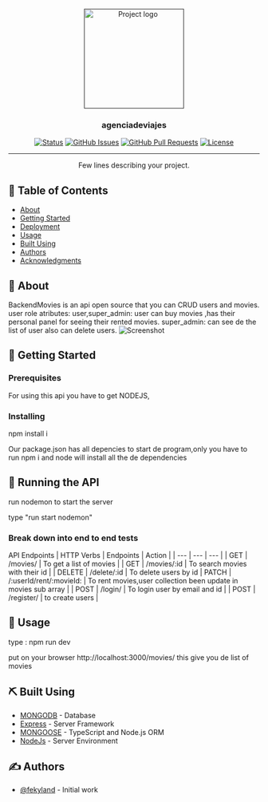 <p align="center">
  <a href="" rel="noopener">
 <img width=200px height=200px src="https://i.imgur.com/6wj0hh6.jpg" alt="Project logo"></a>
</p>

<h3 align="center">agenciadeviajes</h3>

<div align="center">

[![Status](https://img.shields.io/badge/status-active-success.svg)]()
[![GitHub Issues](https://img.shields.io/github/issues/kylelobo/The-Documentation-Compendium.svg)](https://github.com/kylelobo/The-Documentation-Compendium/issues)
[![GitHub Pull Requests](https://img.shields.io/github/issues-pr/kylelobo/The-Documentation-Compendium.svg)](https://github.com/kylelobo/The-Documentation-Compendium/pulls)
[![License](https://img.shields.io/badge/license-MIT-blue.svg)](/LICENSE)

</div>

---

<p align="center"> Few lines describing your project.
    <br> 
</p>

## 📝 Table of Contents

- [About](#about)
- [Getting Started](#getting_started)
- [Deployment](#deployment)
- [Usage](#usage)
- [Built Using](#built_using)
- [Authors](#authors)
- [Acknowledgments](#acknowledgement)

## 🧐 About <a name = "about"></a>

BackendMovies is an api open source that you can CRUD users and movies.
user role atributes: user,super_admin:
user can buy movies ,has their personal panel for seeing their rented movies.
super_admin: can see de the list of user also can delete users. 
![Screenshot](/img/agencia.png)



## 🏁 Getting Started <a name = "getting_started"></a>



### Prerequisites

For using this api you have to get NODEJS,


### Installing

npm install i

Our package.json has all depencies to start de program,only you have to run npm i and node will install all the de dependencies 


## 🔧 Running the API <a name = "tests"></a>

run nodemon to start the server 

type "run start nodemon" 

### Break down into end to end tests

API Endpoints
| HTTP Verbs | Endpoints                 | Action                          |
|    ---     |        ---                |           ---                   |
|    GET     | /movies/                  | To get a list of movies         |
|    GET     | /movies/:id               | To search movies with their id  |
|   DELETE   | /delete/:id               | To delete users by id
|   PATCH    | /:userId/rent/:movieId:   | To rent movies,user collection been update in movies sub array |
|   POST     | /login/                   | To login user by email and id   |
|   POST     | /register/                | to create users                 |


## 🎈 Usage <a name="usage"></a>


type : npm run dev

put on your browser http://localhost:3000/movies/ this give you de list of movies


## ⛏️ Built Using <a name = "built_using"></a>

- [MONGODB](https://www.mongodb.com/) - Database
- [Express](https://expressjs.com/) - Server Framework
- [MONGOOSE](https://es.reactjs.org//) - TypeScript and Node.js ORM 
- [NodeJs](https://nodejs.org/en/) - Server Environment


## ✍️ Authors <a name = "authors"></a>

- [@fekyland](https://github.com/fekyland) -  Initial work


